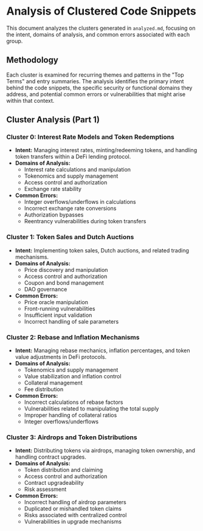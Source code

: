 # Analysis of Clustered Code Snippets

This document analyzes the clusters generated in `analyzed.md`, focusing on the intent, domains of analysis, and common errors associated with each group.

## Methodology

Each cluster is examined for recurring themes and patterns in the "Top Terms" and entry summaries. The analysis identifies the primary intent behind the code snippets, the specific security or functional domains they address, and potential common errors or vulnerabilities that might arise within that context.

## Cluster Analysis (Part 1)

### Cluster 0: Interest Rate Models and Token Redemptions
- **Intent:** Managing interest rates, minting/redeeming tokens, and handling token transfers within a DeFi lending protocol.
- **Domains of Analysis:**
    - Interest rate calculations and manipulation
    - Tokenomics and supply management
    - Access control and authorization
    - Exchange rate stability
- **Common Errors:**
    - Integer overflows/underflows in calculations
    - Incorrect exchange rate conversions
    - Authorization bypasses
    - Reentrancy vulnerabilities during token transfers

### Cluster 1: Token Sales and Dutch Auctions
- **Intent:** Implementing token sales, Dutch auctions, and related trading mechanisms.
- **Domains of Analysis:**
    - Price discovery and manipulation
    - Access control and authorization
    - Coupon and bond management
    - DAO governance
- **Common Errors:**
    - Price oracle manipulation
    - Front-running vulnerabilities
    - Insufficient input validation
    - Incorrect handling of sale parameters

### Cluster 2: Rebase and Inflation Mechanisms
- **Intent:** Managing rebase mechanics, inflation percentages, and token value adjustments in DeFi protocols.
- **Domains of Analysis:**
    - Tokenomics and supply management
    - Value stabilization and inflation control
    - Collateral management
    - Fee distribution
- **Common Errors:**
    - Incorrect calculations of rebase factors
    - Vulnerabilities related to manipulating the total supply
    - Improper handling of collateral ratios
    - Integer overflows/underflows

### Cluster 3: Airdrops and Token Distributions
- **Intent:** Distributing tokens via airdrops, managing token ownership, and handling contract upgrades.
- **Domains of Analysis:**
    - Token distribution and claiming
    - Access control and authorization
    - Contract upgradeability
    - Risk assessment
- **Common Errors:**
    - Incorrect handling of airdrop parameters
    - Duplicated or mishandled token claims
    - Risks associated with centralized control
    - Vulnerabilities in upgrade mechanisms
